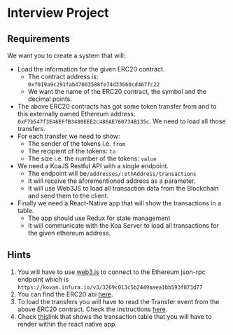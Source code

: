 # Interview Project

## Requirements

We want you to create a system that will:

- Load the information for the given ERC20 contract.
    - The contract address is: `0xf019a9c291fab47003588fe74d33660cd467fc22`
    - We want the nam​e of the ERC20 contract, the symbol and the decimal points.
- The above ERC20 contracts has got some token transfer from and to this externally owned Ethereum address: `0xF7b547f3E46EFfB3480EEE2c486AE760734B135c​`. We need to load all those transfers.
- For each transfer we need to show:
    - The sender of the tokens i.e. `from`
    - The recipient of the tokens: `to`
    - The size i.e. the number of the tokens: ​`value`
- We need a KoaJS Restful API with a single endpoint.
    - The endpoint will be​ `/addresses/:ethAddress/transactions`
    - It will receive the aforementioned address as a parameter.
    - It will use Web3JS to load all transaction data from the Blockchain and send
    them to the client.
- Finally we need a React-Native app that will show the transactions in a table.
    - The app should use Redux for state management
    - It will communicate with the Koa Server to load all transactions for the given
ethereum address.

## Hints
1. You will have to use [​web3.js​](https://web3js.readthedocs.io/en/v1.2.8/) t​o connect to the Ethereum json-rpc endpoint which is `https://kovan.infura.io/v3/3269c013c5b2449aaea1bb593f873d77`
2. You can find the ERC20 abi [​here​](https://github.com/ethereum/wiki/wiki/Contract-ERC20-ABI).
3. To load the transfers you will have to read the Transfer​ event from the above ERC20 contract. Check the instructions​ [here​](https://web3js.readthedocs.io/en/v1.2.8/web3-eth-contract.html#contract-events).
4. Check [this](https://kovan.etherscan.io/token/0xf019a9c291fab47003588fe74d33660cd467fc22?a=0xF7b547f3E46EFfB3480EEE2c486AE760734B135c) ​link​ that shows the transaction table that you will have to render within the react native app.